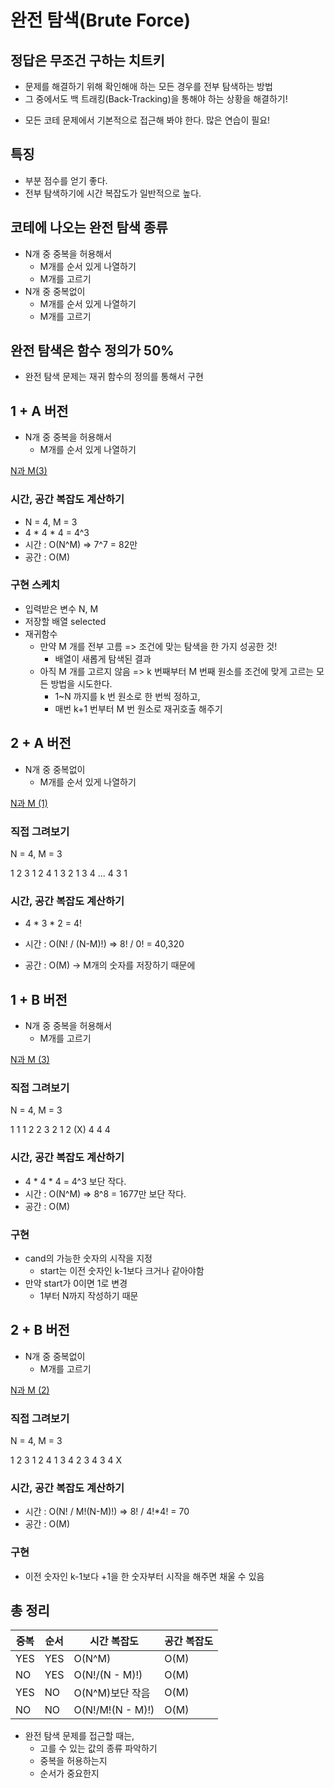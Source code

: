 # 완전 탐색(Brute Force)

## 정답은 무조건 구하는 치트키

- 문제를 해결하기 위해 확인해애 하는 모든 경우를 전부 탐색하는 방법
- 그 중에서도 백 트래킹(Back-Tracking)을 통해야 하는 상황을 해결하기!
* 모든 코테 문제에서 기본적으로 접근해 봐야 한다. 많은 연습이 필요!

## 특징

- 부분 점수를 얻기 좋다.
- 전부 탐색하기에 시간 복잡도가 일반적으로 높다.

## 코테에 나오는 완전 탐색 종류

- N개 중 중복을 허용해서
  - M개를 순서 있게 나열하기
  - M개를 고르기
- N개 중 중복없이
  - M개를 순서 있게 나열하기
  - M개를 고르기

## 완전 탐색은 함수 정의가 50%

- 완전 탐색 문제는 재귀 함수의 정의를 통해서 구현

## 1 + A 버전

- N개 중 중복을 허용해서
  - M개를 순서 있게 나열하기

[N과 M(3)](https://www.acmicpc.net/problem/15651)

### 시간, 공간 복잡도 계산하기

- N = 4, M = 3
- 4 * 4 * 4 = 4^3
- 시간 : O(N^M) => 7^7 = 82만
- 공간 : O(M)

### 구현 스케치

- 입력받은 변수 N, M
- 저장할 배열 selected
- 재귀함수
  - 만약 M 개를 전부 고름 => 조건에 맞는 탐색을 한 가지 성공한 것!
    - 배열이 새롭게 탐색된 결과
  - 아직 M 개를 고르지 않음 => k 번째부터 M 번째 원소를 조건에 맞게 고르는 모든 방법을 시도한다.
    - 1~N 까지를 k 번 원소로 한 번씩 정하고,
    - 매번 k+1 번부터 M 번 원소로 재귀호출 해주기

## 2 + A 버전

- N개 중 중복없이
  - M개를 순서 있게 나열하기

[N과 M (1)](https://www.acmicpc.net/problem/15649)

### 직접 그려보기

N = 4, M = 3

1 2 3
1 2 4
1 3 2
1 3 4
...
4 3 1

### 시간, 공간 복잡도 계산하기

- 4 * 3 * 2 = 4!

- 시간 : O(N! / (N-M)!) => 8! / 0! = 40,320
- 공간 : O(M) -> M개의 숫자를 저장하기 때문에


## 1 + B 버전

- N개 중 중복을 허용해서
  - M개를 고르기

[N과 M (3)](https://www.acmicpc.net/problem/15652)

### 직접 그려보기

N = 4, M = 3

1 1 1
2 2 3
2 1 2 (X)
4 4 4

### 시간, 공간 복잡도 계산하기

- 4 * 4 * 4 = 4^3 보단 작다.
- 시간 : O(N^M) => 8^8 = 1677만 보단 작다.
- 공간 : O(M)

### 구현

- cand의 가능한 숫자의 시작을 지정
  - start는 이전 숫자인 k-1보다 크거나 같아야함
- 만약 start가 0이면 1로 변경
  - 1부터 N까지 작성하기 때문

## 2 + B 버전

- N개 중 중복없이
  - M개를 고르기

[N과 M (2)](https://www.acmicpc.net/problem/15650)

### 직접 그려보기

N = 4, M = 3

1 2 3
1 2 4
1 3 4
2 3 4
3 4 X

### 시간, 공간 복잡도 계산하기

- 시간 : O(N! / M!(N-M)!) => 8! / 4!*4! = 70
- 공간 : O(M)

### 구현

- 이전 숫자인 k-1보다 +1을 한 숫자부터 시작을 해주면 채울 수 있음

## 총 정리

|중복|순서|시간 복잡도|공간 복잡도|
|---|---|--------|--------|
|YES|YES|O(N^M)  |O(M)    |
|NO |YES|O(N!/(N - M)!)|O(M)|
|YES|NO |O(N^M)보단 작음  |O(M)|
|NO |NO |O(N!/M!(N - M)!)|O(M)|

- 완전 탐색 문제를 접근할 때는,
  - 고를 수 있는 값의 종류 파악하기
  - 중복을 허용하는지
  - 순서가 중요한지
